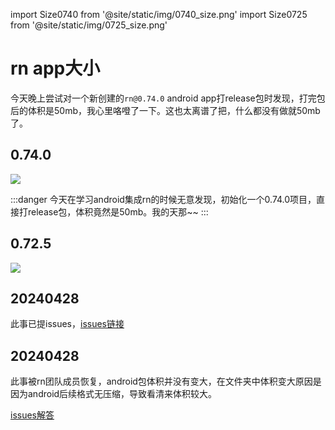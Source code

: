 import Size0740 from '@site/static/img/0740_size.png'
import Size0725 from '@site/static/img/0725_size.png'

# rn app大小

今天晚上尝试对一个新创建的`rn@0.74.0` android app打release包时发现，打完包后的体积是50mb，我心里咯噔了一下。这也太离谱了把，什么都没有做就50mb了。

## 0.74.0

<img src={Size0740} width={500}/>

:::danger
今天在学习android集成rn的时候无意发现，初始化一个0.74.0项目，直接打release包，体积竟然是50mb。我的天那~~
:::

## 0.72.5

<img src={Size0725} width={500}/>

## 20240428

此事已提issues，[issues链接](https://github.com/facebook/react-native/issues/44291#issuecomment-2079889795)

## 20240428

此事被rn团队成员恢复，android包体积并没有变大，在文件夹中体积变大原因是因为android后续格式无压缩，导致看清来体积较大。

[issues解答](https://github.com/facebook/react-native/issues/44291#issuecomment-2084952099)
